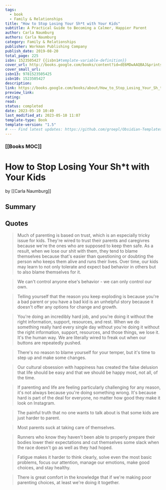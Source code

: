 ```yaml
---
tags:
  - book
  - Family & Relationships
title: "How to Stop Losing Your Sh*t with Your Kids"
subtitle: A Practical Guide to Becoming a Calmer, Happier Parent
author: Carla Naumburg
authors: Carla Naumburg
category: Family & Relationships
publisher: Workman Publishing Company
publish_date: 2019-08-20
total_page: 225
isbn: 1523505427 {{isbn1#template-variable-definition}}
cover_url: http://books.google.com/books/content?id=dE6MDwAAQBAJ&printsec=frontcover&img=1&zoom=1&edge=curl&source=gbs_api
cover_small_url: 
isbn13: 9781523505425
isbn10: 1523505427
description:
link: https://books.google.com/books/about/How_to_Stop_Losing_Your_Sh_t_with_Your_K.html?hl=&id=dE6MDwAAQBAJ
preview_link: 
rating:
read:
status: completed
date: 2023-05-10 10:49
last_modified_at: 2023-05-10 11:07
template-type: Book
template-version: "1.5"
# --- Find latest updates: https://github.com/groepl/Obsidian-Templates
---
```


### [[Books MOC]]

# How to Stop Losing Your Sh\*t with Your Kids

by [[Carla Naumburg]]

## Summary

<!--The Book in 3 Sentences. No more than a couple paragraphs summarizing this BOOK -->

## Quotes

> Much of parenting is based on trust, which is an especially tricky issue for kids. They're wired to trust their parents and caregivres because we're the ones who are supposed to keep then safe. As a result, when we lose our shit with them, they tend to blame themselves because that's easier than questioning or doubting the person who keeps them alive and runs their lives. Over time, our kids may learn to not only tolerate and expect bad behavior in others but to also blame themselves for it.

> We can't control anyone else's behavior - we can only control our own.

> Telling yourself that the reason you keep exploding is because you're a bad parent or you have a bad kid is an unhelpful story because it doesn't offer any options for change and growth.
 
>You're doing an incredibly hard job, and you're doing it without the right information, support, resources, and rest. When we do something really hard every single day without you're doing it without the right information, support, resources, and those things, we lose it. It's the human way. We are literally wired to freak out when our buttons are repeatedly pushed. 

>There's no reason to blame yourself for your temper, but it's time to step up and make some changes.

>Our cultural obsession with happiness has created the false delusion that life should be easy and that we should be happy most, not all, of the time. 

>If parenting and life are feeling particularly challenging for any reason, it's not always because you're doing something wrong. It's because hard is part of the deal for everyone, no matter how good they make it look on Instagram. 

>The painful truth that no one wants to talk about is that some kids are just harder to parent.

> Most parents suck at taking care of themselves.

> Runners who know they haven't been able to properly prepare their bodies lower their expectations and cut themselves some slack when the race doesn't go as well as they had hoped.

> Fatigue makes it harder to think clearly, solve even the most basic problems, focus our attention, manage our emotions, make good choices, and stay healthy.

> There is great comfort in the knowledge that if we're making poor parenting choices, at least we're doing it together.
